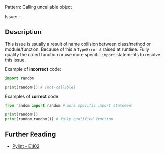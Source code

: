 Pattern: Calling uncallable object

Issue: -

## Description

This issue is usually a result of name collision between class/method or module/function. Because of this a `TypeError` is raised at runtime. Fully qualify the called function or use more specific `import` statements to resolve this issue.


Example of **incorrect** code:

```python
import random

print(random()) # [not-callable]
```

Examples of **correct** code:

```python
from random import random # more specific import statement

print(random())
print(random.random()) # fully qualified function
```

## Further Reading

* [Pylint - E1102](http://pylint-messages.wikidot.com/messages:e1102)
